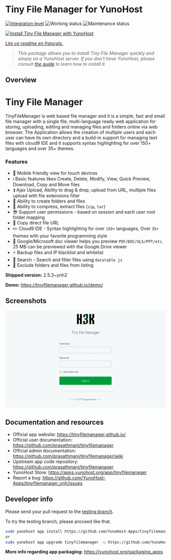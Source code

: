 <!--
N.B.: This README was automatically generated by https://github.com/YunoHost/apps/tree/master/tools/README-generator
It shall NOT be edited by hand.
-->

# Tiny File Manager for YunoHost

[![Integration level](https://dash.yunohost.org/integration/tinyfilemanager.svg)](https://dash.yunohost.org/appci/app/tinyfilemanager) ![Working status](https://ci-apps.yunohost.org/ci/badges/tinyfilemanager.status.svg) ![Maintenance status](https://ci-apps.yunohost.org/ci/badges/tinyfilemanager.maintain.svg)

[![Install Tiny File Manager with YunoHost](https://install-app.yunohost.org/install-with-yunohost.svg)](https://install-app.yunohost.org/?app=tinyfilemanager)

*[Lire ce readme en français.](./README_fr.md)*

> *This package allows you to install Tiny File Manager quickly and simply on a YunoHost server.
If you don't have YunoHost, please consult [the guide](https://yunohost.org/#/install) to learn how to install it.*

## Overview

# Tiny File Manager

TinyFileManager is web based file manager and it is a simple, fast and small file manager with a single file, multi-language ready web application for storing, uploading, editing and managing files and folders online via web browser. The Application allows the creation of multiple users and each user can have its own directory and a build-in support for managing text files with cloud9 IDE and it supports syntax highlighting for over 150+ languages and over 35+ themes.

### Features

- :iphone: Mobile friendly view for touch devices
- :information_source: Basic features likes Create, Delete, Modify, View, Quick Preview, Download, Copy and Move files
- :arrow_double_up: Ajax Upload, Ability to drag & drop, upload from URL, multiple files upload with file extensions filter
- :file_folder: Ability to create folders and files
- :gift: Ability to compress, extract files (`zip`, `tar`)
- :sunglasses: Support user permissions - based on session and each user root folder mapping
- :floppy_disk: Copy direct file URL
- :pencil2: Cloud9 IDE - Syntax highlighting for over `150+` languages, Over `35+` themes with your favorite programming style
- :page_facing_up: Google/Microsoft doc viewer helps you preview `PDF/DOC/XLS/PPT/etc`. 25 MB can be previewed with the Google Drive viewer
- :zap: Backup files and IP blacklist and whitelist
- :mag_right: Search - Search and filter files using `datatable js`
- :file_folder: Exclude folders and files from listing



**Shipped version:** 2.5.3~ynh2

**Demo:** https://tinyfilemanager.github.io/demo/

## Screenshots

![Screenshot of Tiny File Manager](./doc/screenshots/screenshot.png)

## Documentation and resources

* Official app website: <https://tinyfilemanager.github.io/>
* Official user documentation: <https://github.com/prasathmani/tinyfilemanager>
* Official admin documentation: <https://github.com/prasathmani/tinyfilemanager/wiki>
* Upstream app code repository: <https://github.com/prasathmani/tinyfilemanager>
* YunoHost Store: <https://apps.yunohost.org/app/tinyfilemanager>
* Report a bug: <https://github.com/YunoHost-Apps/tinyfilemanager_ynh/issues>

## Developer info

Please send your pull request to the [testing branch](https://github.com/YunoHost-Apps/tinyfilemanager_ynh/tree/testing).

To try the testing branch, please proceed like that.

``` bash
sudo yunohost app install https://github.com/YunoHost-Apps/tinyfilemanager_ynh/tree/testing --debug
or
sudo yunohost app upgrade tinyfilemanager -u https://github.com/YunoHost-Apps/tinyfilemanager_ynh/tree/testing --debug
```

**More info regarding app packaging:** <https://yunohost.org/packaging_apps>
